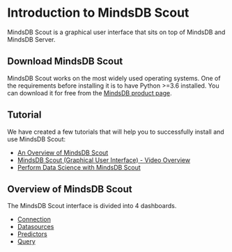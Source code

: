 # Introduction to MindsDB Scout

MindsDB Scout is a graphical user interface that sits on top of MindsDB and MindsDB Server.


## Download MindsDB Scout

MindsDB Scout works on the most widely used operating systems. One of the requirements before installing it is to have Python >=3.6 installed. You can download it for free from the [MindsDB product page](https://www.mindsdb.com/product).

## Tutorial
We have created a few tutorials that will help you to successfully install and use MindsDB Scout:

* [An Overview of MindsDB Scout](https://www.mindsdb.com/blog/mindsdb-scout-overview)
* [MindsDB Scout (Graphical User Interface) - Video Overview](https://www.youtube.com/watch?v=fOwdv4j26CA)
* [Perform Data Science with MindsDB Scout](https://www.mindsdb.com/blog/data-science-with-scout)

## Overview of MindsDB Scout

The MindsDB Scout interface is divided into 4 dashboards.

* [Connection](/scout/Connection)
* [Datasources](/scout/Datasources)
* [Predictors](/scout/Predictors)
* [Query](/scout/Query)
